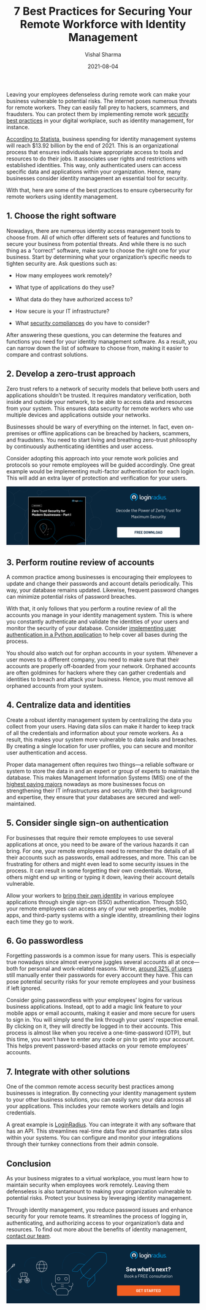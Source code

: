 ﻿---
type: fuel
title: "7 Best Practices for Securing Your Remote Workforce with Identity Management"
date: "2021-08-04"
coverImage: "remote-workforce.jpg"
tags: ["loginradius"]
featured: false 
author: "Vishal Sharma"
description: "Learn about the best practices to ensure cybersecurity for remote workers using identity management"
metadescription: "7 best practices to ensure cybersecurity for remote workers using identity management"
metatitle: "7 Best Practices for Securing Your Remote Workforce with Identity Management"
---

Leaving your employees defenseless during remote work can make your business vulnerable to potential risks. The internet poses numerous threats for remote workers. They can easily fall prey to hackers, scammers, and fraudsters. You can protect them by implementing remote  work [security best practices](https://www.loginradius.com/blog/start-with-identity/cybersecurity-best-practices-for-enterprises/)  in your digital workplace, such as identity management, for instance.

<a rel="nofollow" href="https://www.statista.com/statistics/417602/global-market-forecast-identity-and-access-management/">According to Statista</a>, business spending for identity management systems will reach $13.92 billion by the end of 2021. This is an organizational process that ensures individuals have appropriate access to tools and resources to do their jobs. It associates user rights and restrictions with established identities. This way, only authenticated users can access specific data and applications within your organization. Hence, many businesses consider identity management an essential tool for security.

With that, here are some of the best practices to ensure cybersecurity for remote workers  using identity management.

## 1. Choose the right software

Nowadays, there are numerous identity access management tools to choose from. All of which offer different sets of features and functions to secure your business from potential threats. And while there is no such thing as a “correct” software, make sure to choose the right one for your business. Start by determining what your organization’s specific needs to tighten security are. Ask questions such as:

-   How many employees work remotely?
    
-   What type of applications do they use?
    
-   What data do they have authorized access to?
    
-   How secure is your IT infrastructure?
    
-   What [security compliances](https://www.loginradius.com/blog/start-with-identity/pii-compliance-enterprise/) do you have to consider?
    

After answering these questions, you can determine the features and functions you need for your identity management software. As a result, you can narrow down the list of software to choose from, making it easier to compare and contrast solutions.

## 2. Develop a zero-trust approach

Zero trust refers to a network of security models that believe both users and applications shouldn’t be trusted. It requires mandatory verification, both inside and outside your network, to be able to access data and resources from your system. This ensures data security for remote workers  who use multiple devices and applications outside your networks.

Businesses should be wary of everything on the internet. In fact, even on-premises or offline applications can be breached by hackers, scammers, and fraudsters. You need to start living and breathing zero-trust philosophy by continuously authenticating identities and user access.

Consider adopting this approach into your remote work policies and protocols so your remote employees will be guided accordingly. One great example would be implementing multi-factor authentication for each login. This will add an extra layer of protection and verification for your users.

[![Zero-Trust-Security](Zero-Trust-Security.png)](https://www.loginradius.com/resource/zero-trust-security/)

## 3. Perform routine review of accounts

A common practice among businesses is encouraging their employees to update and change their passwords and account details periodically. This way, your database remains updated. Likewise, frequent password changes can minimize potential risks of password breaches.

With that, it only follows that you perform a routine review of all the accounts you manage in your identity management system. This is where you constantly authenticate and validate the identities of your users and monitor the security of your database. Consider [implementing user authentication in a Python application](https://www.loginradius.com/blog/async/guest-post/user-authentication-in-python/) to help cover all bases during the process.

You should also watch out for orphan accounts in your system. Whenever a user moves to a different company, you need to make sure that their accounts are properly off-boarded from your network. Orphaned accounts are often goldmines for hackers where they can gather credentials and identities to breach and attack your business. Hence, you must remove all orphaned accounts from your system.

## 4. Centralize data and identities

Create a robust identity management system by centralizing the data you collect from your users. Having data silos can make it harder to keep track of all the credentials and information about your remote workers. As a result, this makes your system more vulnerable to data leaks and breaches. By creating a single location for user profiles, you can secure and monitor user authentication and access.

Proper data management often requires two things—a reliable software or system to store the data in and an expert or group of experts to maintain the database. This makes Management Information Systems (MIS) one of the <a rel="nofollow" href="https://www.guide2research.com/research/highest-paying-college-majors">highest paying majors</a> nowadays as more businesses focus on strengthening their IT infrastructures and security. With their background and expertise, they ensure that your databases are secured and well-maintained.
## 5. Consider single sign-on authentication

For businesses that require their remote employees to use several applications at once, you need to be aware of the various hazards it can bring. For one, your remote employees need to remember the details of all their accounts such as passwords, email addresses, and more. This can be frustrating for others and might even lead to some security issues in the process. It can result in some forgetting their own credentials. Worse, others might end up writing or typing it down, leaving their account details vulnerable.

Allow your workers to [bring their own identity](https://www.loginradius.com/blog/start-with-identity/bring-your-own-identity/) in various employee applications through single sign-on (SSO) authentication. Through SSO, your remote employees can access any of your web properties, mobile apps, and third-party systems with a single identity, streamlining their logins each time they go to work.

## 6. Go passwordless

Forgetting passwords is a common issue for many users. This is especially true nowadays since almost everyone juggles several accounts all at once—both for personal and work-related reasons. Worse, <a rel="nofollow" href="https://www.statista.com/statistics/1147830/common-password-habits-adults-country/">around 32% of users</a> still manually enter their passwords for every account they have. This can pose potential security risks for your remote employees and your business if left ignored.

Consider going passwordless with your employees’ logins for various business applications. Instead, opt to add a magic link feature to your mobile apps or email accounts, making it easier and more secure for users to sign in. You will simply send the link through your users’ respective email. By clicking on it, they will directly be logged in to their accounts. This process is almost like when you receive a one-time-password (OTP), but this time, you won’t have to enter any code or pin to get into your account. This helps prevent password-based attacks on your remote employees’ accounts.

## 7. Integrate with other solutions

One of the common remote access security best practices  among businesses is integration. By connecting your identity management system to your other business solutions, you can easily sync your data across all your applications. This includes your remote workers details and login credentials.

A great example is [LoginRadius](https://www.loginradius.com/). You can integrate it with any software that has an API. This streamlines real-time data flow and dismantles data silos within your systems. You can configure and monitor your integrations through their turnkey connections from their admin console.

## Conclusion

As your business migrates to a virtual workplace, you must learn how to maintain security when employees work remotely. Leaving them defenseless is also tantamount to making your organization vulnerable to potential risks. Protect your business by leveraging identity management.

Through identity management, you reduce password issues and enhance security for your remote teams. It streamlines the process of logging in, authenticating, and authorizing access to your organization’s data and resources. To find out more about the benefits of identity management, [contact our team](https://www.loginradius.com/contact-sales2/).

[![book-a-demo-Consultation](loginradius-free-Consultation.png)](https://www.loginradius.com/book-a-demo/)

